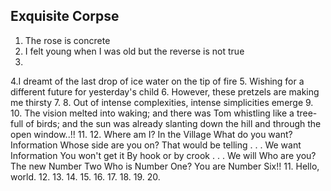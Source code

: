 ## Exquisite Corpse
1. The rose is concrete
2. I felt young when I was old but the reverse is not true
3.
4.I dreamt of the last drop of ice water on the tip of fire
5. Wishing for a different future for yesterday's child
6. However, these pretzels are making me thirsty
7.
8. Out of intense complexities, intense simplicities emerge
9.
10. The vision melted into waking; and there was Tom whistling like a tree-full of birds; and the sun was already slanting down the hill and through the open window..!!
11.
12. Where am I? In the Village What do you want? Information Whose side are you on? That would be telling . . . We want Information You won't get it By hook or by crook . . . We will Who are you? The new Number Two Who is Number One? You are Number Six!!
11. Hello, world. 
12.
13.
14.
15.
16.
17.
18.
19.
20.
